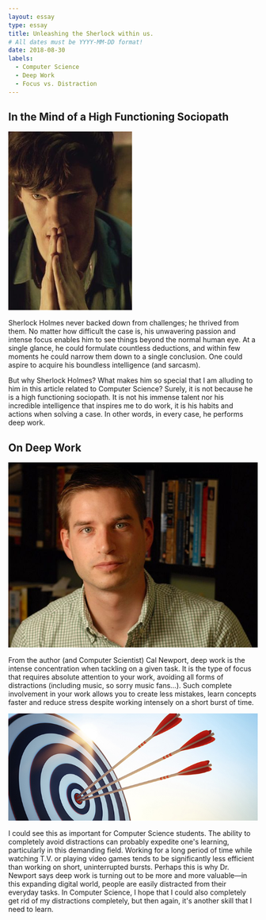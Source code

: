 ```yaml
---
layout: essay
type: essay
title: Unleashing the Sherlock within us.
# All dates must be YYYY-MM-DD format!
date: 2018-08-30
labels:
  - Computer Science
  - Deep Work
  - Focus vs. Distraction
---
```


## In the Mind of a High Functioning Sociopath

<img class="ui small left floated image" src="../images/MindPalaceV2.jpg">

Sherlock Holmes never backed down from challenges; he thrived from them. No matter how difficult the case is, his unwavering passion and intense focus enables him to see things beyond the normal human eye. At a single glance, he could formulate countless deductions, and within few moments he could narrow them down to a single conclusion. One could aspire to acquire his boundless intelligence (and sarcasm).

But why Sherlock Holmes? What makes him so special that I am alluding to him in this article related to Computer Science? Surely, it is not because he is a high functioning sociopath. It is not his immense talent nor his incredible intelligence that inspires me to do work, it is his habits and actions when solving a case. In other words, in every case, he performs deep work.

## On Deep Work

<img class="ui small left floated image" src="../images/Newport.jpg">

From the author (and Computer Scientist) Cal Newport, deep work is the intense concentration when tackling on a given task. It is the type of focus that requires absolute attention to your work, avoiding all forms of distractions (including music, so sorry music fans...). Such complete involvement in your work allows you to create less mistakes, learn concepts faster and reduce stress despite working intensely on a short burst of time.

<img class="ui small right floated image" src="../images/Focus.jpg">

I could see this as important for Computer Science students. The ability to completely avoid distractions can probably expedite one's learning, particularly in this demanding field. Working for a long period of time while watching T.V. or playing video games tends to be significantly less efficient than working on short, uninterrupted bursts. Perhaps this is why Dr. Newport says deep work is turning out to be more and more valuable—in this expanding digital world, people are easily distracted from their everyday tasks. In Computer Science, I hope that I could also completely get rid of my distractions completely, but then again, it's another skill that I need to learn.
